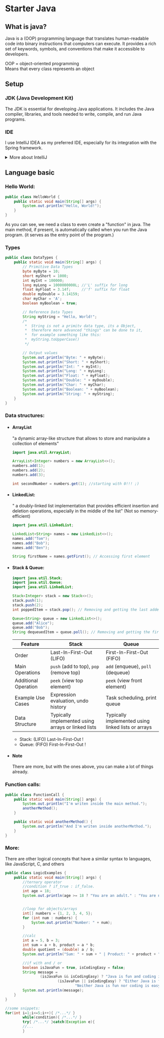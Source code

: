 # Starter Java

## What is java?

Java is a (OOP) programming language that translates human-readable code into binary instructions that computers can
execute. It provides a rich set of keywords, symbols, and conventions that make it accessible to developers.

OOP = object-oriented programming <br>
Means that every class represents an object

## Setup

### JDK (Java Development Kit)

The JDK is essential for developing Java applications. It includes the Java compiler, libraries, and tools needed to
write, compile, and run Java programs.

### IDE

I use IntelliJ IDEA as my preferred IDE, especially for its integration with the Spring framework.

<details>
<summary>More about IntelliJ</summary>

IntelliJ IDEA offers powerful tools and features that enhance the Java development experience. While it's a commercial
software, it offers various options for users:

- **Free Trial:** You can start with a free trial to explore all the features that IntelliJ IDEA has to offer. The trial
  period allows you to evaluate the IDE and see how it aligns with your development needs.

- **Free Test Mode for Students:** IntelliJ IDEA provides a "free test mode" for students, allowing them to use the IDE
  with certain features enabled for educational purposes. This provides students with access to professional development
  tools as they learn and build their programming skills.

You can download IntelliJ IDEA and learn more about the available options
here: [IntelliJ IDEA Download](https://www.jetbrains.com/idea/download/)

IntelliJ IDEA's tight integration with Spring makes it an excellent choice for developing Spring applications,
simplifying tasks like dependency management, configuration, and code generation. As you explore the world of Java and
Spring development, IntelliJ IDEA can be a valuable tool in your toolkit.

</details>

## Language basic

### Hello World:

```java
public class HelloWorld {
    public static void main(String[] args) {
        System.out.println("Hello, World!");
    }
}
```

As you can see, we need a class to even create a "function" in java.
The main method, if present, is automatically called when you run the Java program.
(it serves as the entry point of the program.)

### Types

```java
public class DataTypes {
    public static void main(String[] args) {
        // Primitive Data Types
        byte myByte = 10;
        short myShort = 1000;
        int myInt = 100000;
        long myLong = 1000000000L; //'L' suffix for long
        float myFloat = 3.14f;     //'f' suffix for float
        double myDouble = 3.14159;
        char myChar = 'A';
        boolean myBoolean = true;

        // Reference Data Types
        String myString = "Hello, World!";
        /*
         *  String is not a primitv data type, its a Object,
         *  therefore more advanced "things" can be done to it,
         *  for example something like this:
         *  myString.toUpperCase()
         */

        // Output values
        System.out.println("Byte: " + myByte);
        System.out.println("Short: " + myShort);
        System.out.println("Int: " + myInt);
        System.out.println("Long: " + myLong);
        System.out.println("Float: " + myFloat);
        System.out.println("Double: " + myDouble);
        System.out.println("Char: " + myChar);
        System.out.println("Boolean: " + myBoolean);
        System.out.println("String: " + myString);
    }
}
```

### Data structures:

- #### ArrayList
  "a dynamic array-like structure that allows to store and manipulate a collection of elements"
  ```java
  import java.util.ArrayList;

  ArrayList<Integer> numbers = new ArrayList<>();
  numbers.add(1);
  numbers.add(2);
  numbers.add(3);

  int secondNumber = numbers.get(1); //starting with 0!!! ;)
  ```

- #### LinkedList:
  " a doubly-linked list implementation that provides efficient insertion and deletion operations, especially in the
  middle of the list" (Not so memory-efficient)
  ```java
  import java.util.LinkedList;

  LinkedList<String> names = new LinkedList<>();
  names.add("Tom");
  names.add("Bob");
  names.add("Ben");

  String firstName = names.getFirst(); // Accessing first element
  ```

- #### Stack & Queue:
  ```java
  import java.util.Stack;
  import java.util.Queue;
  import java.util.LinkedList;

  Stack<Integer> stack = new Stack<>();
  stack.push(1);
  stack.push(2);
  int poppedItem = stack.pop(); // Removing and getting the last added item

  Queue<String> queue = new LinkedList<>();
  queue.add("Alice");
  queue.add("Bob");
  String dequeuedItem = queue.poll(); // Removing and getting the first added item
  ```

  | Feature                | Stack                                  | Queue                                |
     |------------------------|----------------------------------------|--------------------------------------|
  | Order                  | Last-In-First-Out (LIFO)                | First-In-First-Out (FIFO)            |
  | Main Operations       | `push` (add to top), `pop` (remove top) | `add` (enqueue), `poll` (dequeue)    |
  | Additional Operation  | `peek` (view top element)              | `peek` (view front element)          |
  | Example Use Cases     | Expression evaluation, undo history    | Task scheduling, print queue         |
  | Data Structure        | Typically implemented using arrays or linked lists | Typically implemented using linked    lists or arrays |

    - Stack: (LIFO) Last-In-First-Out  !
    - Queue: (FIFO) First-In-First-Out !

- #### Note
  There are more, but with the ones above, you can make a lot of things already.

### Function calls:

```java
public class FunctionCall {
    public static void main(String[] args) {
        System.out.println("I'm writen inside the main method.");
        anotherMethod();
    }

    public static void anotherMethod() {
        System.out.println("And I'm writen inside anotherMethod.");
    }
}
```

### More:

There are other logical concepts that have a similar syntax to languages, like JavaScript, C, and others

```java
public class LogicExamples {
    public static void main(String[] args) {
        //ternary operator
        //condition ? if_true : if_false.
        int age = 18;
        System.out.println(age >= 18 ? "You are an adult." : "You are not yet an adult.");


        //loop for objects/arrays
        int[] numbers = {1, 2, 3, 4, 5};
        for (int num : numbers) {
            System.out.println("Number: " + num);
        }

        //calc
        int a = 5, b = 3;
        int sum = a + b, product = a * b;
        double quotient = (double) a / b;
        System.out.println("Sum: " + sum + " | Product: " + product + " | Quotient: " + quotient);

        //if with and / or
        boolean isJavaFun = true, isCodingEasy = false;
        String message =
                (isJavaFun && isCodingEasy) ? "Java is fun and coding is easy." :
                        (isJavaFun || isCodingEasy) ? "Either Java is fun or coding is easy." :
                                "Neither Java is fun nor coding is easy.";
        System.out.println(message);
    }
}

//some snippets:
for(int i=1;i<=5;i++){ /*...*/ }
        while(condition){ /*...*/ }
        try{ /*...*/ }catch(Exception e){
        //...
        }

```